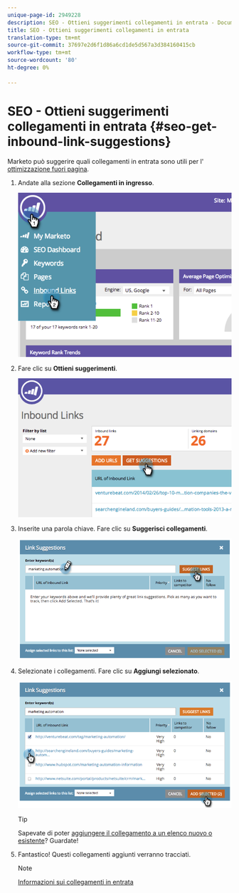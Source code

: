 ```yaml
---
unique-page-id: 2949228
description: SEO - Ottieni suggerimenti collegamenti in entrata - Documenti Marketo - Documentazione prodotto
title: SEO - Ottieni suggerimenti collegamenti in entrata
translation-type: tm+mt
source-git-commit: 37697e2d6f1d86a6cd1de5d567a3d384160415cb
workflow-type: tm+mt
source-wordcount: '80'
ht-degree: 0%

---
```



# SEO - Ottieni suggerimenti collegamenti in entrata {#seo-get-inbound-link-suggestions}

Marketo può suggerire quali collegamenti in entrata sono utili per l&#39; [ottimizzazione fuori pagina](/help/marketo/product-docs/additional-apps/seo/understanding-seo/understanding-search-engine-optimization.md).

1. Andate alla sezione **Collegamenti in ingresso**.

   ![](assets/image2014-9-18-13-3a20-3a44.png)

1. Fare clic su **Ottieni suggerimenti**.

   ![](assets/image2014-9-18-13-3a21-3a8.png)

1. Inserite una parola chiave. Fare clic su **Suggerisci collegamenti**.

   ![](assets/image2014-9-18-13-3a21-3a31.png)

1. Selezionate i collegamenti. Fare clic su **Aggiungi selezionato**.

   ![](assets/image2014-9-18-13-3a21-3a40.png)

   >[!TIP]
   >
   >Sapevate di poter [aggiungere il collegamento a un elenco nuovo o esistente](/help/marketo/product-docs/additional-apps/seo/inbound-links/seo-add-remove-an-inbound-link-url-from-a-list.md)? Guardate!

1. Fantastico! Questi collegamenti aggiunti verranno tracciati.

   >[!NOTE]
   >
   >[Informazioni sui collegamenti in entrata](/help/marketo/product-docs/additional-apps/seo/inbound-links/seo-understanding-inbound-links.md)
